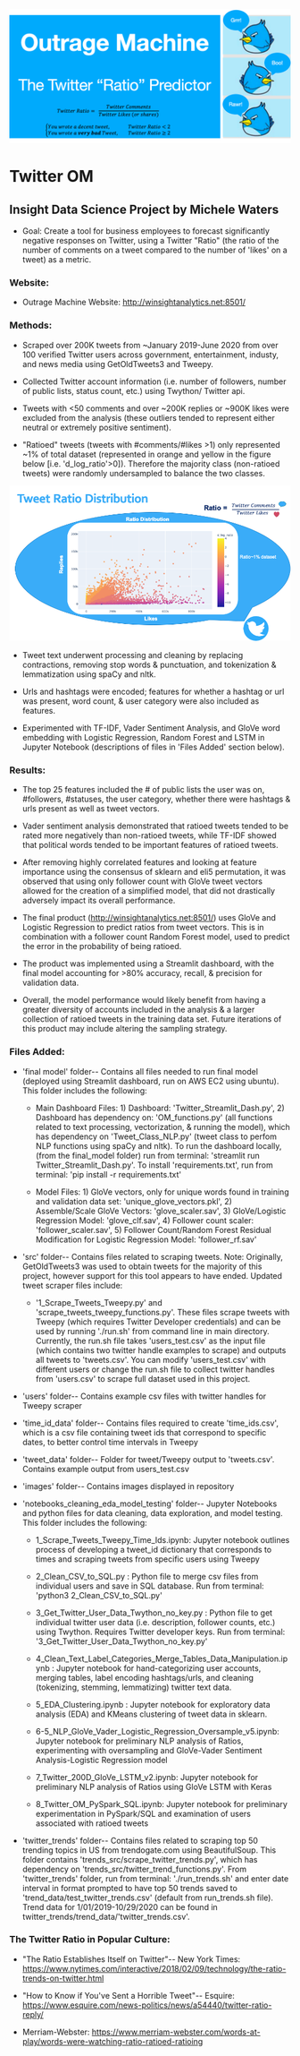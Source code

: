 ![Twitter_OM](https://github.com/mwaters166/Twitter_OM_Insight_Project/blob/master/images/twit_pic.png)

# Twitter OM

## Insight Data Science Project by Michele Waters

* Goal: Create a tool for business employees to forecast significantly negative responses on Twitter, using a Twitter "Ratio" (the ratio of the number of comments on a tweet compared to the number of 'likes' on a tweet) as a metric.

### Website:

* Outrage Machine Website: http://winsightanalytics.net:8501/

### Methods:

* Scraped over 200K tweets from ~January 2019-June 2020 from over 100 verified Twitter users across government, entertainment, industy, and news media using GetOldTweets3 and Tweepy.

* Collected Twitter account information (i.e. number of followers, number of public lists, status count, etc.) using Twython/ Twitter api.

* Tweets with <50 comments and over ~200K replies or ~900K likes were excluded from the analysis (these outliers tended to represent either neutral or extremely positive sentiment).

* "Ratioed" tweets (tweets with #comments/#likes >1) only represented ~1% of total dataset (represented in orange and yellow in the figure below [i.e. 'd_log_ratio'>0]). Therefore the majority class (non-ratioed tweets) were randomly undersampled to balance the two classes.

![Ratio_Distribution](https://github.com/mwaters166/Twitter_OM_Insight_Project/blob/master/images/Ratio%20Distribution.png)

* Tweet text underwent processing and cleaning by replacing contractions, removing stop words & punctuation, and tokenization & lemmatization using spaCy and nltk. 

* Urls and hashtags were encoded; features for whether a hashtag or url was present, word count, & user category were also included as features.

* Experimented with TF-IDF, Vader Sentiment Analysis, and GloVe word embedding with Logistic Regression, Random Forest and LSTM in Jupyter Notebook (descriptions of files in 'Files Added' section below).

### Results: 

* The top 25 features included the # of public lists the user was on, #followers, #statuses, the user category, whether there were hashtags & urls present as well as tweet vectors.

* Vader sentiment analysis demonstrated that ratioed tweets tended to be rated more negatively than non-ratioed tweets, while TF-IDF showed that political words tended to be important features of ratioed tweets. 

* After removing highly correlated features and looking at feature importance using the consensus of sklearn and eli5 permutation, it was observed that using only follower count with GloVe tweet vectors allowed for the creation of a simplified model, that did not drastically adversely impact its overall performance.

* The final product (http://winsightanalytics.net:8501/) uses GloVe and Logistic Regression to predict ratios from tweet vectors. This is in combination with a follower count Random Forest model, used to predict the error in the probability of being ratioed. 

* The product was implemented using a Streamlit dashboard, with the final model accounting for >80% accuracy, recall, & precision for validation data.

* Overall, the model performance would likely benefit from having a greater diversity of accounts included in the analysis & a larger collection of ratioed tweets in the training data set. Future iterations of this product may include altering the sampling strategy.

### Files Added:

* 'final model' folder-- Contains all files needed to run final model (deployed using Streamlit dashboard, run on AWS EC2 using ubuntu). This folder includes the following:

  * Main Dashboard Files: 1) Dashboard: 'Twitter_Streamlit_Dash.py', 2) Dashboard has dependency on: 'OM_functions.py' (all functions related to text processing, vectorization, & running the model), which has dependency on 'Tweet_Class_NLP.py' (tweet class to perfom NLP functions using spaCy and nltk). To run the dashboard locally,(from the final_model folder) run from terminal: 'streamlit run Twitter_Streamlit_Dash.py'. To install 'requirements.txt', run from terminal: 'pip install -r requirements.txt'

  * Model Files: 1) GloVe vectors, only for unique words found in training and validation data set: 'unique_glove_vectors.pkl', 2) Assemble/Scale GloVe Vectors: 'glove_scaler.sav', 3) GloVe/Logistic Regression Model: 'glove_clf.sav', 4) Follower count scaler: 'follower_scaler.sav', 5) Follower Count/Random Forest Residual Modification for Logistic Regression Model: 'follower_rf.sav'
  
* 'src' folder-- Contains files related to scraping tweets. Note: Originally, GetOldTweets3 was used to obtain tweets for the majority of this project, however support for this tool appears to have ended. Updated tweet scraper files include:
  * '1_Scrape_Tweets_Tweepy.py' and 'scrape_tweets_tweepy_functions.py'. These files scrape tweets with Tweepy (which requires Twitter Developer credentials) and can be used by running './run.sh' from command line in main directory. Currently, the run.sh file takes 'users_test.csv' as the input file (which contains two twitter handle examples to scrape) and outputs all tweets to 'tweets.csv'. You can modify 'users_test.csv' with different users or change the run.sh file to collect twitter handles from 'users.csv' to scrape full dataset used in this project.
  
* 'users' folder-- Contains example csv files with twitter handles for Tweepy scraper

* 'time_id_data' folder-- Contains files required to create 'time_ids.csv', which is a csv file containing tweet ids that correspond to specific dates, to better control time intervals in Tweepy
  
* 'tweet_data' folder-- Folder for tweet/Tweepy output to 'tweets.csv'. Contains example output from users_test.csv

* 'images' folder-- Contains images displayed in repository

* 'notebooks_cleaning_eda_model_testing' folder-- Jupyter Notebooks and python files for data cleaning, data exploration, and model testing. This folder includes the following:

  * 1_Scrape_Tweets_Tweepy_Time_Ids.ipynb: Jupyter notebook outlines process of developing a tweet_id dictionary that corresponds to times and scraping tweets from specific users using Tweepy

  * 2_Clean_CSV_to_SQL.py : Python file to merge csv files from individual users and save in SQL database. Run from terminal: 'python3 2_Clean_CSV_to_SQL.py'

  * 3_Get_Twitter_User_Data_Twython_no_key.py : Python file to get individual twitter user data (i.e. description, follower counts, etc.) using Twython. Requires Twitter developer keys. Run from terminal: '3_Get_Twitter_User_Data_Twython_no_key.py'

  * 4_Clean_Text_Label_Categories_Merge_Tables_Data_Manipulation.ipynb : Jupyter notebook for hand-categorizing user accounts, merging tables, label encoding hashtags/urls, and cleaning (tokenizing, stemming, lemmatizing) twitter text data.

  * 5_EDA_Clustering.ipynb : Jupyter notebook for exploratory data analysis (EDA) and KMeans clustering of tweet data in sklearn.
  
  * 6-5_NLP_GloVe_Vader_Logistic_Regression_Oversample_v5.ipynb: Jupyter notebook for preliminary NLP analysis of Ratios, experimenting with oversampling and GloVe-Vader Sentiment Analysis-Logistic Regression model

  * 7_Twitter_200D_GloVe_LSTM_v2.ipynb: Jupyter notebook for preliminary NLP analysis of Ratios using GloVe LSTM with Keras
  
  * 8_Twitter_OM_PySpark_SQL.ipynb: Jupyter notebook for preliminary experimentation in PySpark/SQL and examination of users associated with ratioed tweets
  
* 'twitter_trends' folder-- Contains files related to scraping top 50 trending topics in US from trendogate.com using BeautifulSoup. This folder contains 'trends_src/scrape_twitter_trends.py', which has dependency on 'trends_src/twitter_trend_functions.py'. From 'twitter_trends' folder, run from terminal: './run_trends.sh' and enter date interval in format prompted to have top 50 trends saved to 'trend_data/test_twitter_trends.csv' (default from run_trends.sh file). Trend data for 1/01/2019-10/29/2020 can be found in twitter_trends/trend_data/'twitter_trends.csv'.

### The Twitter Ratio in Popular Culture:

* "The Ratio Establishes Itself on Twitter"-- New York Times: https://www.nytimes.com/interactive/2018/02/09/technology/the-ratio-trends-on-twitter.html

* "How to Know if You've Sent a Horrible Tweet"-- Esquire: https://www.esquire.com/news-politics/news/a54440/twitter-ratio-reply/

* Merriam-Webster: https://www.merriam-webster.com/words-at-play/words-were-watching-ratio-ratioed-ratioing


